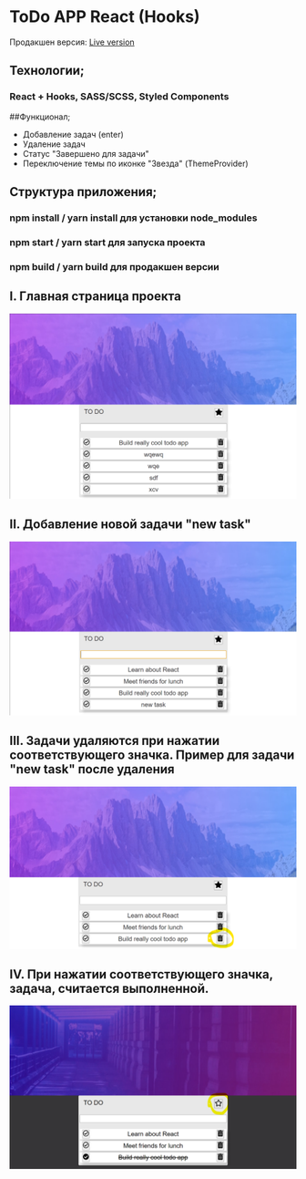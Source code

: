 # ToDo APP React (Hooks)

Продакшен версия: [Live version](https://todo-hooks-git-main.saint-fons.vercel.app/)


## Технологии;
### React + Hooks, SASS/SCSS, Styled Components

##Функционал;
* Добавление задач (enter)
* Удаление задач
* Статус "Завершено для задачи"
* Переключение темы по иконке "Звезда" (ThemeProvider)

## Структура приложения;



### npm install / yarn install для установки node_modules
### npm start / yarn start для запуска проекта
### npm build / yarn build для продакшен версии

## I. Главная страница проекта
![img.png](src/styles/IMG/main_page.png)

## II. Добавление новой задачи "new task"
![img.png](src/styles/IMG/new_task.png)

## III. Задачи удаляются при нажатии соответствующего значка. Пример для задачи "new task" после удаления
![img.png](src/styles/IMG/delete.png)

    
## IV. При нажатии соответствующего значка, задача, считается выполненной.
![img.png](src/styles/IMG/dark_theme.png)
